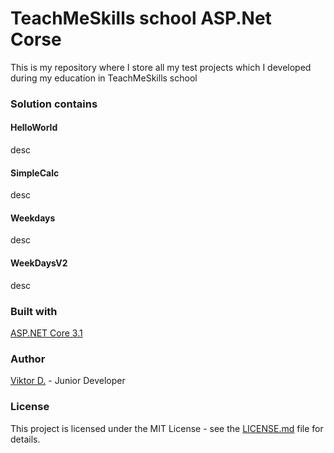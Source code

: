 # TeachMeSkills school ASP.Net Corse
This is my repository where I store all my test projects which I developed during my education in TeachMeSkills school
### Solution contains
#### HelloWorld
desc
#### SimpleCalc
desc
#### Weekdays
desc
#### WeekDaysV2
desc
### Built with
[ASP.NET Core 3.1](https://docs.microsoft.com/en-us/aspnet/core/?view=aspnetcore-3.1)
### Author
[Viktor D.](https://admiring-northcutt-353fff.netlify.app) - Junior Developer
### License
This project is licensed under the MIT License - see the [LICENSE.md](https://github.com/llmurd0kll/TMS-DotNET-Cours/blob/master/cv.md) file for details.